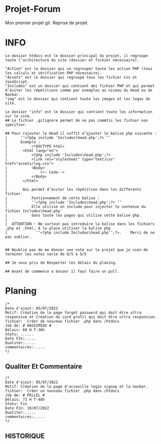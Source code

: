 # Projet-Forum
Mon premier projet git.
Reprise de projet.

# INFO
    Le dossier htdocs est le dossier principal du projet, il regroupe toute l’architecture du site (dossier et fichier nécessaire).

    "Action" est le dossier qui va regrouper toute les action PHP (tous les calculs et vérification PHP nécessaire).
    "Assets" est le dossier qui regroupe tous les fichier Css et JavaScript.
    "Includes" est un dossier qui contient des fichier PHP et qui permet d’éviter les répétitions comme par exemples au niveau du Head ou de Navbar.
    "img" est le dossier qui contient toute les images et les logos du site.

    Le dossier "info" est le dossier qui contient toute les information sur le site.
    ## Le fichier .gitignore permet de ne pas commtis les fichier non spécifier.

    ## Pour rajouter le Head il suffit d’qjouter le balise php suivante : 
    |      ‘‘<?php include 'Includes\head.php';?> ’’  
    |      Exemple :
    |           <!DOCTYPE html>
    |       <html lang="en">
    |           <?php include 'Includes\head.php';?>
    |           <link rel="stylesheet" type="text/css" href="assets/log.css">
    |           <Body>
    |               <!— Code-->
    |           </Body>
    |       </html>
    |
    |       Qui permet d’éviter les répétition dans les différents fichier.
    |           Fontionnement de cette balise :
    |           ‘‘<?php include 'Includes\head.php';?> ’’  
    |           Elle utilise un include pour injecter le contenue du fichier Includes\head.php' 
    |           dans toute les pages qui utilise cette balise php.
    |
    |  ATTENTION : Ne surtout pas introduire la balise dans les fichiers .php et .html, A la place utiliser la balise php 
    |             ‘‘<?php include Includes\head.php’’;?>.    Merci de ne pas oublier.


    ## Noublie pas de me donner une note sur le projet que je vien de terminer les notes varie de 0/5 à 5/5

    ## Je vous pris de Respecter les délais du planing.
    
    ## Avant de commence a bosser il faut faire un pull.


# Planing
    /*
    Date d'ajout: 05/07/2022 
    Motif: Création de la page forgot password qui doit être ultra responsive et Création du card profil qui doit être ultra responsive.
    fichier:  Créer de nouveau fichier .php dans /htdocs
    Job de: # HASSIMIOU #
    Délais: 60 H T-36h
    Statu: ......
    Date FIn:.....
    Qualiter:.....
    commentaires:.....
    */  

## Qualiter Et Commentaire
   
    /*
    Date d'ajout: 05/07/2022 
    Motif: Création de la page d'acceuille login signup et la navbar.
    fichier:  Créer un nouveau fichier .php dans /htdocs
    Job de: # PELLEL #
    Délais: 73 H T-48h
    Statu: Fin
    Date FIn: 10/07/2022
    Qualiter:.....
    commentaires:.....
    */
   
## HISTORIQUE

